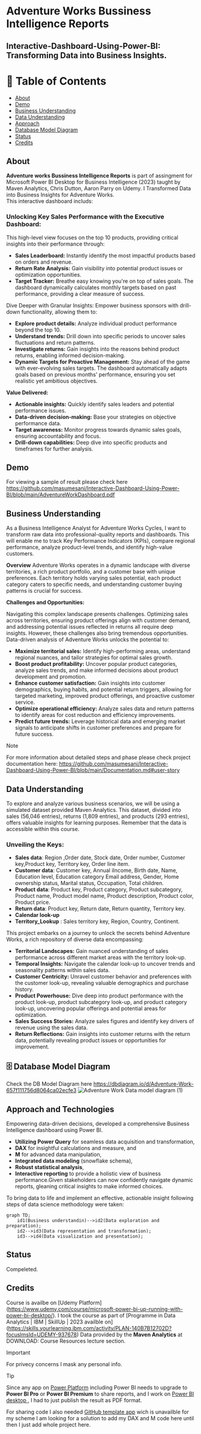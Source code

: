 # Adventure Works Bussiness Intelligence Reports
## Interactive-Dashboard-Using-Power-BI: Transforming Data into Business Insights.

# 📝 Table of Contents
- [About](#about)
- [Demo](#demo)
- [Business Understanding](#workflow)
- [Data Understanding](#data_undestanding)
- [Approach](#approach)
- [Database Model Diagram](#database)
- [Status](#status)
- [Credits](#credits)
## About <a name = "about"></a>
**Adventure works Bussiness Intelligence Reports** is part of assingment for Microsoft Power BI Desktop for Business Intelligence (2023) taught by Maven Analytics, Chris Dutton, Aaron Parry on Udemy. I Transformed Data into Business Insights for Adventure Works.<br/>
This interactive dashboard includs:
### Unlocking Key Sales Performance with the Executive Dashboard:

This high-level view focuses on the top 10 products, providing critical insights into their performance through:

- **Sales Leaderboard:** Instantly identify the most impactful products based on orders and revenue.<br/>
- **Return Rate Analysis:** Gain visibility into potential product issues or optimization opportunities.<br/>
- **Target Tracker:** Breathe easy knowing you're on top of sales goals. The dashboard dynamically calculates monthly targets based on past performance, providing a clear measure of success.<br/>

Dive Deeper with Granular Insights: Empower business sponsors with drill-down functionality, allowing them to:

- **Explore product details:** Analyze individual product performance beyond the top 10.
- **Understand trends:** Drill down into specific periods to uncover sales fluctuations and return patterns.
- **Investigate returns:** Gain insights into the reasons behind product returns, enabling informed decision-making.
- **Dynamic Targets for Proactive Management:** Stay ahead of the game with ever-evolving sales targets.
The dashboard automatically adapts goals based on previous months' performance, ensuring you set realistic yet ambitious objectives.

**Value Delivered:**

- **Actionable insights:** Quickly identify sales leaders and potential performance issues.
- **Data-driven decision-making:** Base your strategies on objective performance data.
- **Target awareness:** Monitor progress towards dynamic sales goals, ensuring accountability and focus.
- **Drill-down capabilities:** Deep dive into specific products and timeframes for further analysis.
  
## Demo <a name="demo"></a>
For viewing a sample of result please check here https://github.com/masumesani/Interactive-Dashboard-Using-Power-BI/blob/main/AdventureWorkDashboard.pdf

## Business Understanding <a name= "workflow"></a>
As a Business Intelligence Analyst for Adventure Works Cycles, I want to transform raw data into professional-quality reports and dashboards. This will enable me to track Key Performance Indicators (KPIs), compare regional performance, analyze product-level trends, and identify high-value customers. <br/>

**Overview** 
Adventure Works operates in a dynamic landscape with diverse territories, a rich product portfolio, and a customer base with unique preferences. Each territory holds varying sales potential, each product category caters to specific needs, and understanding customer buying patterns is crucial for success.<br/>

**Challenges and Opportunities:**

Navigating this complex landscape presents challenges. Optimizing sales across territories, ensuring product offerings align with customer demand, and addressing potential issues reflected in returns all require deep insights. However, these challenges also bring tremendous opportunities. Data-driven analysis of Adventure Works unlocks the potential to:

- **Maximize territorial sales:** Identify high-performing areas, understand regional nuances, and tailor strategies for optimal sales growth.<br/>
- **Boost product profitability:** Uncover popular product categories, analyze sales trends, and make informed decisions about product development and promotion.<br/>
- **Enhance customer satisfaction:** Gain insights into customer demographics, buying habits, and potential return triggers, allowing for targeted marketing, improved product offerings, and proactive customer service.<br/>
- **Optimize operational efficiency:** Analyze sales data and return patterns to identify areas for cost reduction and efficiency improvements.<br/>
- **Predict future trends:** Leverage historical data and emerging market signals to anticipate shifts in customer preferences and prepare for future success.<br/>

>[!NOTE]
> For more information about detailed steps and phase please check project documentation here: https://github.com/masumesani/Interactive-Dashboard-Using-Power-BI/blob/main/Documentation.md#user-story

## Data Understanding <a name="data_undestanding"></a>
To explore and analyze various business scenarios, we will be using a simulated dataset provided Maven Analytics. This dataset, divided into sales (56,046 entries), returns (1,809 entries), and products (293 entries), offers valuable insights for learning purposes. Remember that the data is accessible within this course.
### Unveiling the Keys:
- **Sales data**: Region ,Order date, Stock date, Order number, Customer key,Product key, Territory key, Order line item.<br/>
- **Customer data**: Customer key, Annual iIncome, Birth date, Name, Education level, Education category Email address, Gender, Home ownership status, Marital status, Occupation, Total children.<br/>
 - **Product data**: Product key, Product category, Product subcategory, Product name, Product model name, Product description, Product color, Product price.<br/>
 - **Return data**: Product key, Return date, Return quantity, Territory key.<br/>
 - **Calendar look-up** <br/>
 - **Territory_Lookup** : Sales territory key, Region, Country, Continent.<br/>
 
This project embarks on a journey to unlock the secrets behind Adventure Works, a rich repository of diverse data encompassing: <br>
- **Territorial Landscapes:** Gain nuanced understanding of sales performance across different market areas with the territory look-up.<br/>
- **Temporal Insights:** Navigate the calendar look-up to uncover trends and seasonality patterns within sales data.<br/>
- **Customer Centricity:** Unravel customer behavior and preferences with the customer look-up, revealing valuable demographics and purchase history.<br/>
- **Product Powerhouse:** Dive deep into product performance with the product look-up, product subcategory look-up, and product category look-up, uncovering popular offerings and potential areas for optimization.<br/>
- **Sales Success Stories:** Analyze sales figures and identify key drivers of revenue using the sales data.<br/>
- **Return Reflections:** Gain insights into customer returns with the return data, potentially revealing product issues or opportunities for improvement.<br/>

## 🗄️ Database Model Diagram <a name ="database"></a>
Check the DB Model Diagram here https://dbdiagram.io/d/Adventure-Work-657f111756d8064ca02ecfe3
![Adventure Work Data model diagram  (1)](https://github.com/masumesani/Interactive-Dashboard-Using-Power-BI/assets/31848828/fea8bcb4-859a-468e-9ace-ce95941d175c)

## Approach and Technologies <a name = "approach"></a>

Empowering data-driven decisions, developed a comprehensive Business Intelligence dashboard using Power BI.<br/>
- **Utilizing Power Query** for seamless data acquisition and transformation,
- **DAX** for insightful calculations and measure, and
- **M** for advanced data manipulation,
- **Integrated data modeling** (snowflake schema),
- **Robust statistical analysis**,
- **Interactive reporting** to provide a holistic view of business performance.Given stakeholders can now confidently navigate dynamic reports, gleaning critical insights to make informed choices.

To bring data to life and implement an effective, actionable insight following steps of data science methodology were taken: 
```mermaid
graph TD;
    id1(Business understandin)-->id2(Data exploration and preparation);
    id2-->id3(Data representation and transformation);
    id3-->id4(Data visualization and presentation);
```
## Status <a name="status"><a/>
Compeleted.
## Credits <a name="credits"></a>
Course is availbe on [Udemy Platform] (https://www.udemy.com/course/microsoft-power-bi-up-running-with-power-bi-desktop/). I took the course as part of [Programme in Data Analytics | IBM | SkillUp | 2023 availble on] (https://skills.yourlearning.ibm.com/activity/PLAN-140B7B12702D?focuslmsId=UDEMY-937678)
Data provided by the **Maven Analytics** at DOWNLOAD: Course Resources lecture section.

> [!IMPORTANT]
> For privecy concerns I mask any personal info.

> [!Tip]
> Since any app on [Power Platform](https://www.microsoft.com/en-us/power-platform/products/power-bi/) including Power BI needs to upgrade to **Power BI Pro** or **Power BI Premium** to share reports, and I work on [Power BI desktop ](https://powerbi.microsoft.com/en-us/desktop/), I had to just publish the result as PDF format.
> 
> For sharing code I also needed [GitHub template app](https://learn.microsoft.com/en-us/power-bi/connect-data/service-connect-to-github) wich is unavailble for my scheme I am looking for a solution to add my DAX and M code here until then I just add whole project here.
